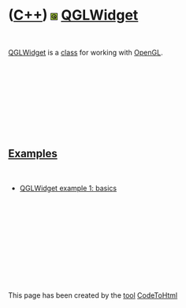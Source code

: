 



 

 

 

 

 

([C++](Cpp.htm)) ![Qt](PicQt.png) [QGLWidget](CppQGLWidget.htm)
===============================================================

 

[QGLWidget](CppQGLWidget.htm) is a [class](CppClass.htm) for working
with [OpenGL](CppOpenGl.htm).

 

 

 

 

 

[Examples](CppExample.htm)
--------------------------

 

-   [QGLWidget example 1: basics](CppQGLWidget.htm)

 

 

 

 

 





 




This page has been created by the [tool](Tools.htm)
[CodeToHtml](ToolCodeToHtml.htm)
